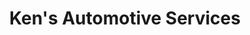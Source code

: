 ---
title: "Ken's Automotive Services"
url: /mcfarland/kens-automotive-services/
shop: Autowerkstatt
---